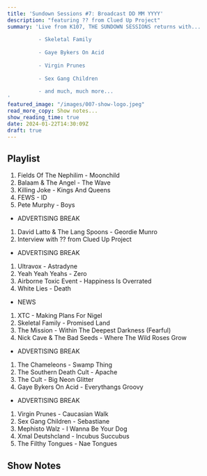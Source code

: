 ```yaml
---
title: 'Sundown Sessions #7: Broadcast DD MM YYYY'
description: "featuring ?? from Clued Up Project"
summary: 'Live from K107, THE SUNDOWN SESSIONS returns with...
 
          - Skeletal Family
                    
          - Gaye Bykers On Acid
          
          - Virgin Prunes
          
          - Sex Gang Children
          
          - and much, much more...
'
featured_image: "/images/007-show-logo.jpeg"
read_more_copy: Show notes...
show_reading_time: true
date: 2024-01-22T14:30:09Z
draft: true
---
```


## Playlist

1. Fields Of The Nephilim - Moonchild
2. Balaam & The Angel - The Wave
3. Killing Joke - Kings And Queens
4. FEWS - ID
5. Pete Murphy - Boys

- ADVERTISING BREAK

1. David Latto & The Lang Spoons - Geordie Munro
2. Interview with ?? from Clued Up Project

- ADVERTISING BREAK

1. Ultravox - Astradyne
2. Yeah Yeah Yeahs - Zero
3. Airborne Toxic Event - Happiness Is Overrated
4. White Lies - Death

- NEWS

1. XTC - Making Plans For Nigel
2. Skeletal Family - Promised Land
3. The Mission - Within The Deepest Darkness (Fearful)
4. Nick Cave & The Bad Seeds - Where The Wild Roses Grow

- ADVERTISING BREAK

1. The Chameleons - Swamp Thing
2. The Southern Death Cult - Apache
3. The Cult - Big Neon Glitter
4. Gaye Bykers On Acid - Everythangs Groovy

- ADVERTISING BREAK

1. Virgin Prunes - Caucasian Walk
2. Sex Gang Children  - Sebastiane
3. Mephisto Walz - I Wanna Be Your Dog
4. Xmal Deutshcland - Incubus Succubus
5. The Filthy Tongues - Nae Tongues



## Show Notes 
